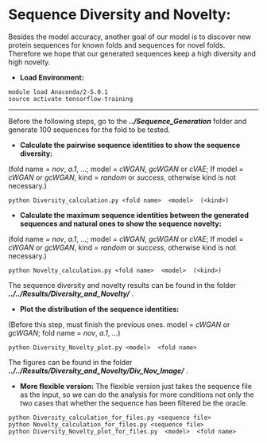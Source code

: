 # Sequence Diversity and Novelty:

Besides the model accuracy, another goal of our model is to discover new protein sequences for known folds and sequences for novel folds. Therefore we hope that our generated sequences keep a high diversity and high novelty.

* **Load Environment:**
```
module load Anaconda/2-5.0.1
source activate tensorflow-training
```

***

Before the following steps, go to the ***../Sequence_Generation*** folder and generate 100 sequences for the fold to be tested.

* **Calculate the pairwise sequence identities to show the sequence diversity:** 

(fold name = *nov*, *a.1*, ...; model = *cWGAN*, *gcWGAN* or *cVAE*; If model = *cWGAN* or *gcWGAN*, kind = *random* or *success*, otherwise kind is not necessary.)
```
python Diversity_calculation.py <fold name>  <model>  (<kind>)
```

* **Calculate the maximum sequence identities between the generated sequences and natural ones to show the sequence novelty:**

(fold name = *nov*, *a.1*, ...; model = *cWGAN*, *gcWGAN* or *cVAE*; If model = *cWGAN* or *gcWGAN*, kind = *random* or *success*, otherwise kind is not necessary.)
```
python Novelty_calculation.py <fold name>  <model>  (<kind>) 
```

The sequence diversity and novelty results can be found in the folder ***../../Results/Diversity_and_Novelty/*** .

* **Plot the distribution of the sequence identities:**
 
(Before this step, must finish the previous ones. model = *cWGAN* or *gcWGAN*; fold name = *nov*, *a.1*, ...)
```
python Diversity_Novelty_plot.py <model>  <fold name>
```
The figures can be found in the folder ***../../Results/Diversity_and_Novelty/Div_Nov_Image/*** .

* **More flexible version:**
The flexible version just takes the sequence file as the input, so we can do the analysis for more conditions not only the two cases that whether the sequence has been filtered be the oracle.
```
python Diversity_calculation_for_files.py <sequence file> 
python Novelty_calculation_for_files.py <sequence file> 
python Diversity_Novelty_plot_for_files.py  <model>  <fold name>
```
